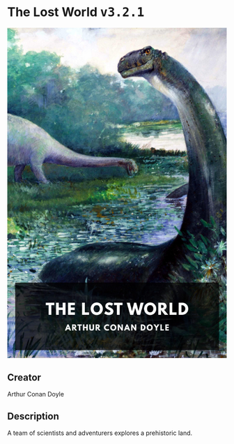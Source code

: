 
# The Lost World <kbd>v3.2.1</kbd>

<center>
  <img src="./cover-1024.jpg"/>
</center>

## Creator
Arthur Conan Doyle

## Description
A team of scientists and adventurers explores a prehistoric land.
